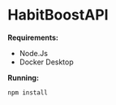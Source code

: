 # HabitBoostAPI

__Requirements:__

- Node.Js
- Docker Desktop

__Running:__

```bash
npm install 
```
